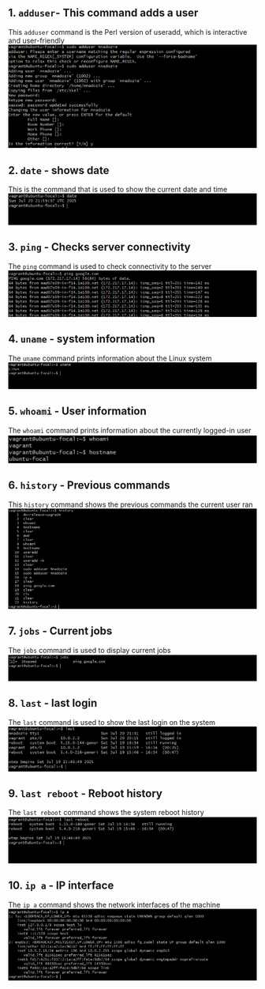 ## 1. `adduser`- This command adds a user
This `adduser` command is the Perl version of useradd, which is interactive and user-friendly
![adduser](adduser.PNG)

## 2. `date` - shows date
This is the command that is used to show the current date and time
![date](date.PNG)

## 3. `ping` - Checks server connectivity

The `ping` command is used to check connectivity to the server
![ping command](ping.PNG)

## 4. `uname` - system information
The `uname` command prints information about the Linux system
![uname command](uname.PNG)

## 5. `whoami` - User information
The `whoami` command prints information about the currently logged-in user
![whoami](whoami.PNG)

## 6. `history` - Previous commands
This `history` command shows the previous commands the current user ran
![history](history.PNG)

## 7. `jobs` - Current jobs
The `jobs` command is used to display current jobs
![jobs](jobs.PNG)

## 8. `last` - last login
The `last` command is used to show the last login on the system
![last](last.PNG)

## 9. `last reboot` - Reboot history
The `last reboot` command shows the system reboot history
![last reboot](lastreboot.PNG)

## 10. `ip a` - IP interface
The `ip a` command shows the network interfaces of the machine
![`ip a`](ipa.PNG)
